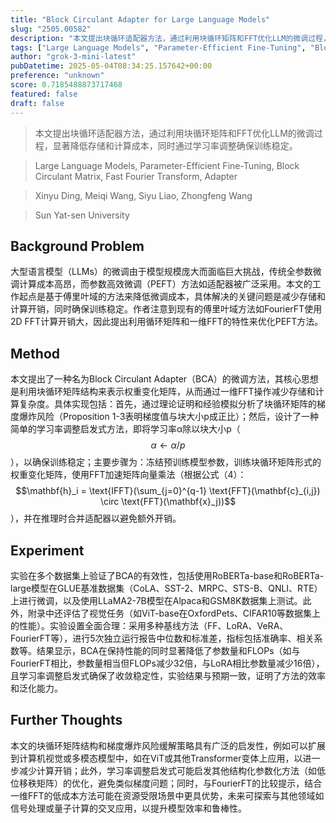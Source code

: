 ```yaml
---
title: "Block Circulant Adapter for Large Language Models"
slug: "2505.00582"
description: "本文提出块循环适配器方法，通过利用块循环矩阵和FFT优化LLM的微调过程，显著降低存储和计算成本，同时通过学习率调整确保训练稳定。"
tags: ["Large Language Models", "Parameter-Efficient Fine-Tuning", "Block Circulant Matrix", "Fast Fourier Transform", "Adapter"]
author: "grok-3-mini-latest"
pubDatetime: 2025-05-04T08:34:25.157642+00:00
preference: "unknown"
score: 0.7185488873717468
featured: false
draft: false
---
```


> 本文提出块循环适配器方法，通过利用块循环矩阵和FFT优化LLM的微调过程，显著降低存储和计算成本，同时通过学习率调整确保训练稳定。

> Large Language Models, Parameter-Efficient Fine-Tuning, Block Circulant Matrix, Fast Fourier Transform, Adapter 

> Xinyu Ding, Meiqi Wang, Siyu Liao, Zhongfeng Wang

> Sun Yat-sen University 

## Background Problem

大型语言模型（LLMs）的微调由于模型规模庞大而面临巨大挑战，传统全参数微调计算成本高昂，而参数高效微调（PEFT）方法如适配器被广泛采用。本文的工作起点是基于傅里叶域的方法来降低微调成本，具体解决的关键问题是减少存储和计算开销，同时确保训练稳定。作者注意到现有的傅里叶域方法如FourierFT使用2D FFT计算开销大，因此提出利用循环矩阵和一维FFT的特性来优化PEFT方法。

## Method

本文提出了一种名为Block Circulant Adapter（BCA）的微调方法，其核心思想是利用块循环矩阵结构来表示权重变化矩阵，从而通过一维FFT操作减少存储和计算复杂度。具体实现包括：首先，通过理论证明和经验模拟分析了块循环矩阵的梯度爆炸风险（Proposition 1-3表明梯度值与块大小p成正比）；然后，设计了一种简单的学习率调整启发式方法，即将学习率α除以块大小p（$$\alpha \leftarrow \alpha / p$$），以确保训练稳定；主要步骤为：冻结预训练模型参数，训练块循环矩阵形式的权重变化矩阵，使用FFT加速矩阵向量乘法（根据公式（4）：$$\mathbf{h}_i = \text{IFFT}(\sum_{j=0}^{q-1} \text{FFT}(\mathbf{c}_{i,j}) \circ \text{FFT}(\mathbf{x}_j))$$），并在推理时合并适配器以避免额外开销。

## Experiment

实验在多个数据集上验证了BCA的有效性，包括使用RoBERTa-base和RoBERTa-large模型在GLUE基准数据集（CoLA、SST-2、MRPC、STS-B、QNLI、RTE）上进行微调，以及使用LLaMA2-7B模型在Alpaca和GSM8K数据集上测试。此外，附录中还评估了视觉任务（如ViT-base在OxfordPets、CIFAR10等数据集上的性能）。实验设置全面合理：采用多种基线方法（FF、LoRA、VeRA、FourierFT等），进行5次独立运行报告中位数和标准差，指标包括准确率、相关系数等。结果显示，BCA在保持性能的同时显著降低了参数量和FLOPs（如与FourierFT相比，参数量相当但FLOPs减少32倍，与LoRA相比参数量减少16倍），且学习率调整启发式确保了收敛稳定性，实验结果与预期一致，证明了方法的效率和泛化能力。

## Further Thoughts 

本文的块循环矩阵结构和梯度爆炸风险缓解策略具有广泛的启发性，例如可以扩展到计算机视觉或多模态模型中，如在ViT或其他Transformer变体上应用，以进一步减少计算开销；此外，学习率调整启发式可能启发其他结构化参数化方法（如低位移秩矩阵）的优化，避免类似梯度问题；同时，与FourierFT的比较提示，结合一维FFT的低成本方法可能在资源受限场景中更具优势，未来可探索与其他领域如信号处理或量子计算的交叉应用，以提升模型效率和鲁棒性。